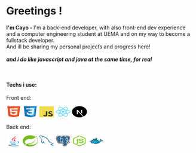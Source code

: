 # Greetings ! 
 
<b>I'm Cayo - </b>
I'm a back-end developer, with also front-end dev experience and a computer engineering student at UEMA and on my way to become a fullstack developer. <br/>
 And ill be sharing my personal projects and progress here!<br/>
 <br/>
 <b><i>and i do like javascript and java at the same time, for real</i></b><br/>
 

 <div style="display: inline_block"> <br/> 
  <h4>Techs i use:</h4>
  
 <p> Front end: </p>
  <img height="30" width="40" src="https://github.com/devicons/devicon/blob/master/icons/html5/html5-original.svg">
  <img height="30" width="40" src="https://github.com/devicons/devicon/blob/master/icons/css3/css3-original.svg">
  <img height="30" width="40" src="https://github.com/devicons/devicon/blob/master/icons/javascript/javascript-original.svg">
  <img height="30" width="40" src="https://github.com/devicons/devicon/blob/master/icons/react/react-original.svg">
 <img height="30" width="40" src="https://github.com/devicons/devicon/blob/master/icons/nextjs/nextjs-original.svg">
 
  <p> Back end: </p>
  <img height="30" width="40" src="https://github.com/devicons/devicon/blob/master/icons/java/java-original.svg">
  <img height="30" width="40" src="https://github.com/devicons/devicon/blob/master/icons/spring/spring-original.svg">
  <img height="30" width="40" src="https://github.com/devicons/devicon/blob/master/icons/mysql/mysql-original.svg">
  <img height="30" width="40" src="https://github.com/devicons/devicon/blob/master/icons/postgresql/postgresql-original.svg">
  <img height="30" width="40" src="https://github.com/devicons/devicon/blob/master/icons/nodejs/nodejs-original.svg">
  <img height="30" width="40" src="https://github.com/devicons/devicon/blob/master/icons/docker/docker-original.svg">
 </div>

